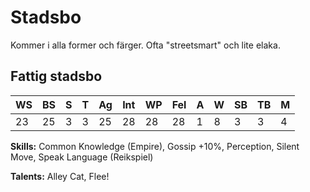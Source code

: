 # Stadsbo
Kommer i alla former och färger. Ofta "streetsmart" och lite elaka.

## Fattig stadsbo

|WS|BS|S|T|Ag|Int|WP|Fel|A|W|SB|TB|M|
|--|--|-|-|--|---|--|---|-|-|--|--|-|
|23|25|3|3|25|28|28|28|1|8|3|3|4|

**Skills:** Common Knowledge (Empire), Gossip +10%, Perception, Silent Move, Speak Language (Reikspiel)

**Talents:** Alley Cat, Flee!